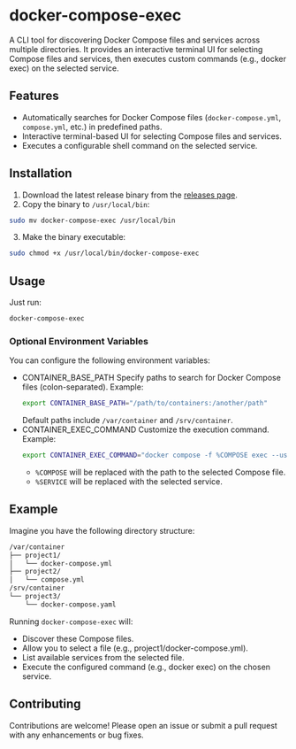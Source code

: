 # docker-compose-exec

A CLI tool for discovering Docker Compose files and services across multiple directories. It provides an interactive terminal UI for selecting Compose files and services, then executes custom commands (e.g., docker exec) on the selected service. 

## Features  

- Automatically searches for Docker Compose files (`docker-compose.yml`, `compose.yml`, etc.) in predefined paths.  
- Interactive terminal-based UI for selecting Compose files and services.  
- Executes a configurable shell command on the selected service.  

## Installation  

1. Download the latest release binary from the [releases page](https://github.com/your-username/docker-compose-exec/releases).  
2. Copy the binary to `/usr/local/bin`:  
```bash
sudo mv docker-compose-exec /usr/local/bin
```
3. Make the binary executable:
```bash
sudo chmod +x /usr/local/bin/docker-compose-exec
```

## Usage

Just run:
```bash
docker-compose-exec
```

### Optional Environment Variables

You can configure the following environment variables:

- CONTAINER_BASE_PATH
    Specify paths to search for Docker Compose files (colon-separated). Example:
    ```bash
    export CONTAINER_BASE_PATH="/path/to/containers:/another/path"
    ```
    Default paths include `/var/container` and `/srv/container`.
- CONTAINER_EXEC_COMMAND
    Customize the execution command. Example:
    ```bash
    export CONTAINER_EXEC_COMMAND="docker compose -f %COMPOSE exec --user root %SERVICE /bin/bash"
    ```
    - `%COMPOSE` will be replaced with the path to the selected Compose file.
    - `%SERVICE` will be replaced with the selected service.

## Example

Imagine you have the following directory structure:

```bash
/var/container  
├── project1/  
│   └── docker-compose.yml  
├── project2/  
│   └── compose.yml  
/srv/container  
└── project3/  
    └── docker-compose.yaml  
```

Running `docker-compose-exec` will:
- Discover these Compose files.
- Allow you to select a file (e.g., project1/docker-compose.yml).
- List available services from the selected file.
- Execute the configured command (e.g., docker exec) on the chosen service.

## Contributing
Contributions are welcome! Please open an issue or submit a pull request with any enhancements or bug fixes.
